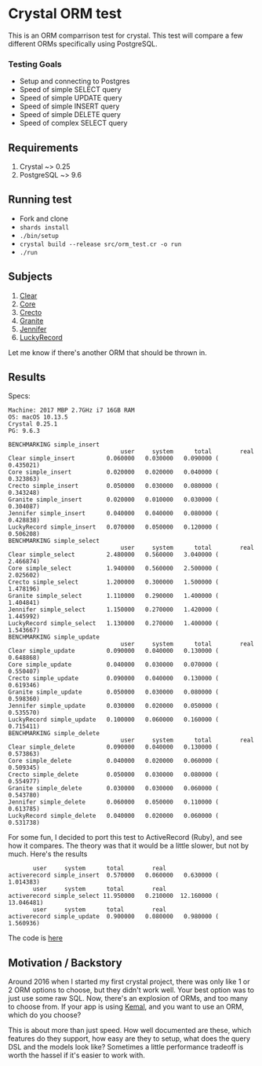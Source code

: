# Crystal ORM test

This is an ORM comparrison test for crystal. This test will compare a few different ORMs specifically using PostgreSQL. 

### Testing Goals

* Setup and connecting to Postgres
* Speed of simple SELECT query
* Speed of simple UPDATE query
* Speed of simple INSERT query
* Speed of simple DELETE query
* Speed of complex SELECT query

## Requirements

1. Crystal ~> 0.25
2. PostgreSQL ~> 9.6

## Running test

* Fork and clone
* `shards install`
* `./bin/setup`
* `crystal build --release src/orm_test.cr -o run`
* `./run`

## Subjects

1. [Clear](https://github.com/anykeyh/clear)
2. [Core](https://github.com/vladfaust/core)
3. [Crecto](https://github.com/Crecto/crecto)
4. [Granite](https://github.com/amberframework/granite)
5. [Jennifer](https://github.com/imdrasil/jennifer.cr)
6. [LuckyRecord](https://github.com/luckyframework/lucky_record)

Let me know if there's another ORM that should be thrown in.

## Results
Specs:
```
Machine: 2017 MBP 2.7GHz i7 16GB RAM
OS: macOS 10.13.5
Crystal 0.25.1
PG: 9.6.3
```

```
BENCHMARKING simple_insert
                                user     system      total        real
Clear simple_insert         0.060000   0.030000   0.090000 (  0.435021)
Core simple_insert          0.020000   0.020000   0.040000 (  0.323863)
Crecto simple_insert        0.050000   0.030000   0.080000 (  0.343248)
Granite simple_insert       0.020000   0.010000   0.030000 (  0.304087)
Jennifer simple_insert      0.040000   0.040000   0.080000 (  0.428838)
LuckyRecord simple_insert   0.070000   0.050000   0.120000 (  0.506208)
BENCHMARKING simple_select
                                user     system      total        real
Clear simple_select         2.480000   0.560000   3.040000 (  2.466874)
Core simple_select          1.940000   0.560000   2.500000 (  2.025602)
Crecto simple_select        1.200000   0.300000   1.500000 (  1.478196)
Granite simple_select       1.110000   0.290000   1.400000 (  1.404841)
Jennifer simple_select      1.150000   0.270000   1.420000 (  1.445992)
LuckyRecord simple_select   1.130000   0.270000   1.400000 (  1.543667)
BENCHMARKING simple_update
                                user     system      total        real
Clear simple_update         0.090000   0.040000   0.130000 (  0.648868)
Core simple_update          0.040000   0.030000   0.070000 (  0.550407)
Crecto simple_update        0.090000   0.040000   0.130000 (  0.619346)
Granite simple_update       0.050000   0.030000   0.080000 (  0.598360)
Jennifer simple_update      0.030000   0.020000   0.050000 (  0.535570)
LuckyRecord simple_update   0.100000   0.060000   0.160000 (  0.715411)
BENCHMARKING simple_delete
                                user     system      total        real
Clear simple_delete         0.090000   0.040000   0.130000 (  0.573863)
Core simple_delete          0.040000   0.020000   0.060000 (  0.509345)
Crecto simple_delete        0.050000   0.030000   0.080000 (  0.554977)
Granite simple_delete       0.030000   0.030000   0.060000 (  0.543780)
Jennifer simple_delete      0.060000   0.050000   0.110000 (  0.613785)
LuckyRecord simple_delete   0.040000   0.020000   0.060000 (  0.531738)
```

For some fun, I decided to port this test to ActiveRecord (Ruby), and see how it compares. The theory was that it would be a little slower, but not by much. Here's the results

```
       user     system      total        real
activerecord simple_insert  0.570000   0.060000   0.630000 (  1.014383)
       user     system      total        real
activerecord simple_select 11.950000   0.210000  12.160000 ( 13.046481)
       user     system      total        real
activerecord simple_update  0.900000   0.080000   0.980000 (  1.560936)
```
The code is [here](https://gist.github.com/jwoertink/55f474ddb0d2322e09d32af887a07bc9)

## Motivation / Backstory
Around 2016 when I started my first crystal project, there was only like 1 or 2 ORM options to choose, but they didn't work well. Your best option was to just use some raw SQL. Now, there's an explosion of ORMs, and too many to choose from. If your app is using [Kemal](http://kemalcr.com/), and you want to use an ORM, which do you choose? 

This is about more than just speed. How well documented are these, which features do they support, how easy are they to setup, what does the query DSL and the models look like? Sometimes a little performance tradeoff is worth the hassel if it's easier to work with.

